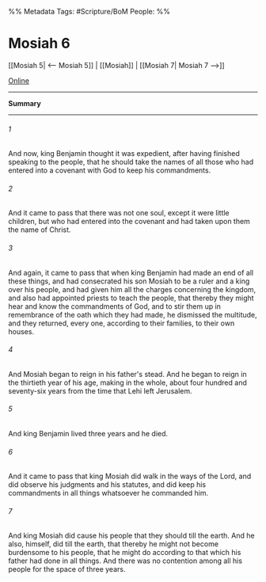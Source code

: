 %% Metadata
Tags: #Scripture/BoM
People: 
%%
# Mosiah 6
[[Mosiah 5| <-- Mosiah 5]] | [[Mosiah]] | [[Mosiah 7| Mosiah 7 -->]]

[Online](https://churchofjesuschrist.org/study/scriptures/bofm/mosiah/6?lang=eng)

---
__Summary__



---
###### 1
And now, king Benjamin thought it was expedient, after having finished speaking to the people, that he should take the names of all those who had entered into a covenant with God to keep his commandments.
###### 2
And it came to pass that there was not one soul, except it were little children, but who had entered into the covenant and had taken upon them the name of Christ.
###### 3
And again, it came to pass that when king Benjamin had made an end of all these things, and had consecrated his son Mosiah to be a ruler and a king over his people, and had given him all the charges concerning the kingdom, and also had appointed priests to teach the people, that thereby they might hear and know the commandments of God, and to stir them up in remembrance of the oath which they had made, he dismissed the multitude, and they returned, every one, according to their families, to their own houses.
###### 4
And Mosiah began to reign in his father's stead. And he began to reign in the thirtieth year of his age, making in the whole, about four hundred and seventy-six years from the time that Lehi left Jerusalem.
###### 5
And king Benjamin lived three years and he died.
###### 6
And it came to pass that king Mosiah did walk in the ways of the Lord, and did observe his judgments and his statutes, and did keep his commandments in all things whatsoever he commanded him.
###### 7
And king Mosiah did cause his people that they should till the earth. And he also, himself, did till the earth, that thereby he might not become burdensome to his people, that he might do according to that which his father had done in all things. And there was no contention among all his people for the space of three years.



